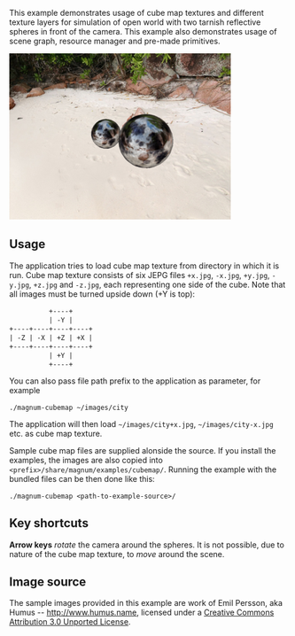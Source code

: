 This example demonstrates usage of cube map textures and different texture
layers for simulation of open world with two tarnish reflective spheres in
front of the camera. This example also demonstrates usage of scene graph,
resource manager and pre-made primitives.

![Cube Map](cubemap.png)

Usage
-----

The application tries to load cube map texture from directory in which it is
run. Cube map texture consists of six JEPG files `+x.jpg`, `-x.jpg`, `+y.jpg`,
`-y.jpg`, `+z.jpg` and `-z.jpg`, each representing one side of the cube. Note
that all images must be turned upside down (+Y is top):

              +----+
              | -Y |
    +----+----+----+----+
    | -Z | -X | +Z | +X |
    +----+----+----+----+
              | +Y |
              +----+

You can also pass file path prefix to the application as parameter, for
example

    ./magnum-cubemap ~/images/city

The application will then load `~/images/city+x.jpg`, `~/images/city-x.jpg`
etc. as cube map texture.

Sample cube map files are supplied alonside the source. If you install the
examples, the images are also copied into
`<prefix>/share/magnum/examples/cubemap/`. Running the example with the bundled
files can be then done like this:

    ./magnum-cubemap <path-to-example-source>/

Key shortcuts
-------------

**Arrow keys** *rotate* the camera around the spheres. It is not possible, due
to nature of the cube map texture, to *move* around the scene.

Image source
------------

The sample images provided in this example are work of Emil Persson, aka Humus --
http://www.humus.name, licensed under a [Creative Commons Attribution 3.0 Unported License](http://creativecommons.org/licenses/by/3.0/).
